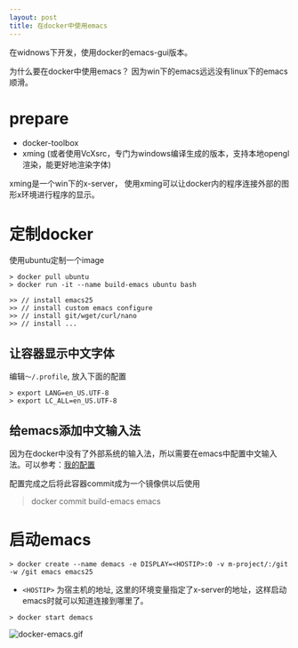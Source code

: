 ```yaml
---
layout: post
title: 在docker中使用emacs
---
```


在widnows下开发，使用docker的emacs-gui版本。

为什么要在docker中使用emacs？ 因为win下的emacs远远没有linux下的emacs顺滑。

# prepare

* docker-toolbox
* xming (或者使用VcXsrc，专门为windows编译生成的版本，支持本地opengl渲染，能更好地渲染字体)

xming是一个win下的x-server， 使用xming可以让docker内的程序连接外部的图形x环境进行程序的显示。


# 定制docker

使用ubuntu定制一个image

```(shell)
> docker pull ubuntu
> docker run -it --name build-emacs ubuntu bash

>> // install emacs25
>> // install custom emacs configure
>> // install git/wget/curl/nano
>> // install ...
```

## 让容器显示中文字体

编辑`～/.profile`, 放入下面的配置

```(shell)
> export LANG=en_US.UTF-8
> export LC_ALL=en_US.UTF-8
```

## 给emacs添加中文输入法

因为在docker中没有了外部系统的输入法，所以需要在emacs中配置中文输入法。可以参考：[我的配置](https://github.com/Qquanwei/emacs)


配置完成之后将此容器commit成为一个镜像供以后使用

> docker commit build-emacs emacs

# 启动emacs

```(shell)
> docker create --name demacs -e DISPLAY=<HOSTIP>:0 -v m-project/:/git -w /git emacs emacs25
```

* `<HOSTIP>` 为宿主机的地址, 这里的环境变量指定了x-server的地址，这样启动emacs时就可以知道连接到哪里了。

```(shell)
> docker start demacs
```

![docker-emacs.gif]({{site.baseurl}}/content/images/docker-emacs.gif)
